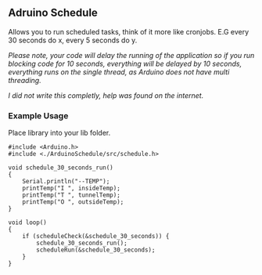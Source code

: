 ## Adruino Schedule

Allows you to run scheduled tasks, think of it more like cronjobs. E.G every 30 seconds do x, every 5 seconds do y.

*Please note, your code will delay the running of the application so if you run blocking code for 10 seconds, everything will be delayed by 10 seconds, everything runs on the single thread, as Arduino does not have multi threading.*

*I did not write this completly, help was found on the internet.*

### Example Usage

Place library into your lib folder.

~~~~
#include <Arduino.h>
#include <./ArduinoSchedule/src/schedule.h>

void schedule_30_seconds_run()
{
    Serial.println("--TEMP");
    printTemp("I ", insideTemp);
    printTemp("T ", tunnelTemp);
    printTemp("O ", outsideTemp);
}

void loop()
{
    if (scheduleCheck(&schedule_30_seconds)) {
        schedule_30_seconds_run();
        scheduleRun(&schedule_30_seconds);
    }
}
~~~~